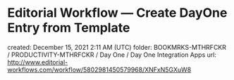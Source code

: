 # Editorial Workflow — Create DayOne Entry from Template

created: December 15, 2021 2:11 AM (UTC)
folder: BOOKMRKS-MTHRFCKR / PRODUCTIVITY-MTHRFCKR / Day One / Day One Integration Apps
url: http://www.editorial-workflows.com/workflow/5802981450579968/XNFxN5GXuW8